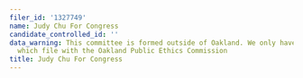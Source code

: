 ```yaml
---
filer_id: '1327749'
name: Judy Chu For Congress
candidate_controlled_id: ''
data_warning: This committee is formed outside of Oakland. We only have data on committees
  which file with the Oakland Public Ethics Commission
title: Judy Chu For Congress
---
```

